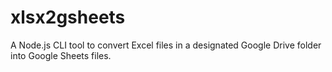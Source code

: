 # xlsx2gsheets

A Node.js CLI tool to convert Excel files in a designated Google Drive folder into Google Sheets files.
